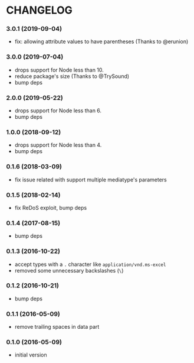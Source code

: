 # CHANGELOG

<a name="3.0.1"></a>
### 3.0.1 (2019-09-04)

* fix: allowing attribute values to have parentheses (Thanks to @erunion)


<a name="3.0.0"></a>
### 3.0.0 (2019-07-04)

* drops support for Node less than 10.
* reduce package's size (Thanks to @TrySound)
* bump deps


<a name="2.0.0"></a>
### 2.0.0 (2019-05-22)

* drops support for Node less than 6.
* bump deps


<a name="1.0.0"></a>
### 1.0.0 (2018-09-12)

* drops support for Node less than 4.
* bump deps


<a name="0.1.6"></a>
### 0.1.6 (2018-03-09)

* fix issue related with support multiple mediatype's parameters


<a name="0.1.5"></a>
### 0.1.5 (2018-02-14)

* fix ReDoS exploit, bump deps


<a name="0.1.4"></a>
### 0.1.4 (2017-08-15)

* bump deps


<a name="0.1.3"></a>
### 0.1.3 (2016-10-22)

* accept types with a `.` character like `application/vnd.ms-excel`
* removed some unnecessary backslashes (`\`)


<a name="0.1.2"></a>
### 0.1.2 (2016-10-21)

* bump deps


<a name="0.1.1"></a>
### 0.1.1 (2016-05-09)

* remove trailing spaces in data part


<a name="0.1.0"></a>
### 0.1.0 (2016-05-09)


* initial version
